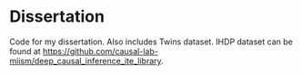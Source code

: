 # Dissertation
Code for my dissertation. Also includes Twins dataset. IHDP dataset can be found at https://github.com/causal-lab-miism/deep_causal_inference_ite_library.
